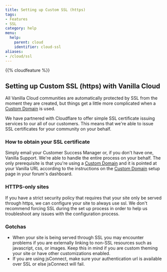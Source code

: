 ```yaml
---
title: Setting up Custom SSL (https)
tags:
- Features
- SSL
category: help
menu:
  help:
    parent: cloud
    identifier: cloud-ssl
aliases:
- /cloud/ssl
---
```


{{% cloudfeature %}}

## Setting up Custom SSL (https) with Vanilla Cloud

All Vanilla Cloud communities are automatically protected by SSL from the moment they are created, but things get a little more complicated when a [Custom Domain](/help/getting-started/custom-domain) is used. 

We have partnered with Cloudflare to offer simple SSL certificate issuing services to our all of our customers. This means that we're able to issue SSL certificates for your community on your behalf. 

### How to obtain your SSL certificate

Simply email your Customer Success Manager or, if you don't have one, Vanilla Support. We're able to handle the entire process on your behalf. The only prerequisite is that you're using a [Custom Domain](/help/getting-started/custom-domain) and it is pointed at your Vanilla URL according to the instructions on the [Custom Domain](/help/getting-started/custom-domain) setup page in your forum's dashboard.

### HTTPS-only sites

If you have a strict security policy that requires that your site only be served through https, we can configure your site to always use ssl. We don't recommend forcing SSL during the set up process in order to help us troubleshoot any issues with the configuration process.

### Gotchas

* When your site is being served through SSL you may encounter problems if you are externally linking to non-SSL resources such as javascript, css, or images. Keep this in mind if you are custom theming your site or have other customizations enabled.
* If you are using jsConnect, make sure your authentication url is available over SSL or else jsConnect will fail.